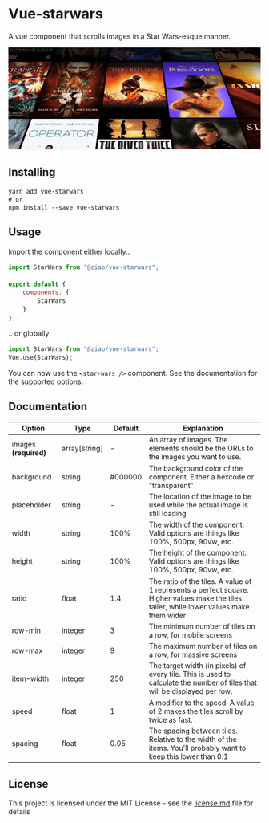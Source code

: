 # Vue-starwars

A vue component that scrolls images in a Star Wars-esque manner.

![preview](preview.gif "Preview")

## Installing
```
yarn add vue-starwars
# or
npm install --save vue-starwars
```

## Usage

Import the component either locally..

```js
import StarWars from "@ziao/vue-starwars";

export default {
    components: {
        StarWars
    }
}
```

.. or globally

``` js
import StarWars from "@ziao/vue-starwars";
Vue.use(StarWars);
```

You can now use the ```<star-wars />``` component. See the documentation for the supported options.

## Documentation

Option | Type | Default | Explanation
--- | --- | --- | ---
images **(required)** | array[string] | - | An array of images. The elements should be the URLs to the images you want to use.
background | string | #000000 | The background color of the component. Either a hexcode or "transparent"
placeholder | string | - | The location of the image to be used while the actual image is still loading
width | string | 100% | The width of the component. Valid options are things like 100%, 500px, 90vw, etc.
height | string | 100% | The height of the component. Valid options are things like 100%, 500px, 90vw, etc.
ratio | float | 1.4 | The ratio of the tiles. A value of 1 represents a perfect square. Higher values make the tiles taller, while lower values make them wider
row-min | integer | 3 | The minimum number of tiles on a row, for mobile screens
row-max | integer | 9 | The maximum number of tiles on a row, for massive screens
item-width | integer | 250 | The target width (in pixels) of every tile. This is used to calculate the number of tiles that will be displayed per row. 
speed | float | 1 | A modifier to the speed. A value of 2 makes the tiles scroll by twice as fast.
spacing | float | 0.05 | The spacing between tiles. Relative to the width of the items. You'll probably want to keep this lower than 0.1 


## License
This project is licensed under the MIT License - see the [license.md](license.md) file for details